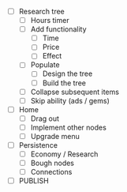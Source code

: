 - [ ] Research tree
    - [ ]  Hours timer
    - [ ]  Add functionality
        - [ ]  Time
        - [ ]  Price
        - [ ]  Effect
    - [ ]  Populate
        - [ ]  Design the tree
        - [ ]  Build the tree
    - [ ]  Collapse subsequent items
    - [ ]  Skip ability (ads / gems)
- [ ]  Home
    - [ ]  Drag out
    - [ ]  Implement other nodes
    - [ ]  Upgrade menu
- [ ]  Persistence
    - [ ]  Economy / Research
    - [ ]  Bough nodes
    - [ ]  Connections
- [ ]  PUBLISH